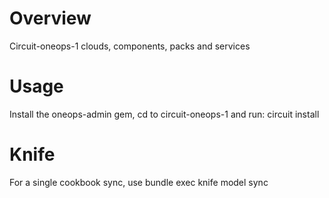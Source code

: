 Overview
========

Circuit-oneops-1 clouds, components, packs and services


Usage
========

Install the oneops-admin gem, 
cd to circuit-oneops-1 
and run: circuit install


Knife
=====

For a single cookbook sync, use bundle exec knife model sync <cookbook-name>
